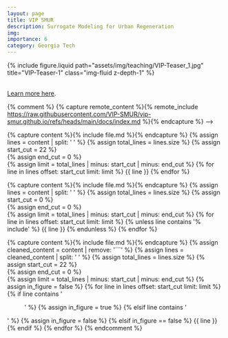 ```yaml
---
layout: page
title: VIP SMUR
description: Surrogate Modeling for Urban Regeneration
img:
importance: 6
category: Georgia Tech
---
```


<div class="row justify-content-sm-center">
    <div class="col-sm-10 mt-3 mt-md-0">
        {% include figure.liquid path="assets/img/teaching/VIP-Teaser_1.jpg" title="VIP-Teaser-1" class="img-fluid z-depth-1" %}
    </div>
</div>
<br>


[Learn more here](https://vip-smur.github.io/).

{% comment %}
{% capture remote_content %}{% remote_include https://raw.githubusercontent.com/VIP-SMUR/vip-smur.github.io/refs/heads/main/docs/index.md %}{% endcapture %} -->


{% capture content %}{% include file.md %}{% endcapture %}
{% assign lines = content | split: '
' %}
{% assign total_lines = lines.size %}
{% assign start_cut = 22 %}  
{% assign end_cut = 0 %}    
{% assign limit = total_lines | minus: start_cut | minus: end_cut %}
{% for line in lines offset: start_cut limit: limit %}
{{ line }}
{% endfor %}


{% capture content %}{% include file.md %}{% endcapture %}
{% assign lines = content | split: '
' %}
{% assign total_lines = lines.size %}
{% assign start_cut = 0 %}  
{% assign end_cut = 0 %}    
{% assign limit = total_lines | minus: start_cut | minus: end_cut %}
{% for line in lines offset: start_cut limit: limit %}
  {% unless line contains '% include' %}
    {{ line }}
  {% endunless %}
{% endfor %}



{% capture content %}{% include file.md %}{% endcapture %}
{% assign cleaned_content = content | remove: '```' %}
{% assign lines = cleaned_content | split: '
' %}
{% assign total_lines = lines.size %}
{% assign start_cut = 22 %}  
{% assign end_cut = 0 %}    
{% assign limit = total_lines | minus: start_cut | minus: end_cut %}
{% assign in_figure = false %}
{% for line in lines offset: start_cut limit: limit %}
  {% if line contains '<figure markdown="span">' %}
    {% assign in_figure = true %}
  {% elsif line contains '</figure>' %}
    {% assign in_figure = false %}
  {% elsif in_figure == false %}
    {{ line }}
  {% endif %}
{% endfor %}
{% endcomment %}


